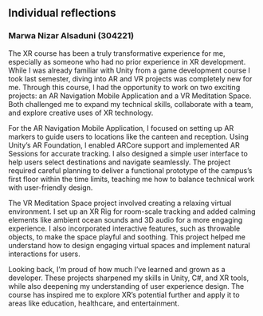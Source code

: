 <h2>Individual reflections</h2>
<h3>Marwa Nizar Alsaduni (304221)</h3>
<p>The XR course has been a truly transformative experience for me, especially as someone who had no prior experience in XR development. While I was already familiar with Unity from a game development course I took last semester, diving into AR and VR projects was completely new for me. Through this course, I had the opportunity to work on two exciting projects: an AR Navigation Mobile Application and a VR Meditation Space. Both challenged me to expand my technical skills, collaborate with a team, and explore creative uses of XR technology.

For the AR Navigation Mobile Application, I focused on setting up AR markers to guide users to locations like the canteen and reception. Using Unity’s AR Foundation, I enabled ARCore support and implemented AR Sessions for accurate tracking. I also designed a simple user interface to help users select destinations and navigate seamlessly. The project required careful planning to deliver a functional prototype of the campus’s first floor within the time limits, teaching me how to balance technical work with user-friendly design.

The VR Meditation Space project involved creating a relaxing virtual environment. I set up an XR Rig for room-scale tracking and added calming elements like ambient ocean sounds and 3D audio for a more engaging experience. I also incorporated interactive features, such as throwable objects, to make the space playful and soothing. This project helped me understand how to design engaging virtual spaces and implement natural interactions for users.

Looking back, I’m proud of how much I’ve learned and grown as a developer. These projects sharpened my skills in Unity, C#, and XR tools, while also deepening my understanding of user experience design. The course has inspired me to explore XR’s potential further and apply it to areas like education, healthcare, and entertainment. </p>
